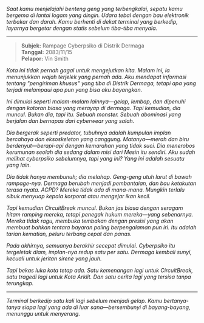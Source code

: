 _Saat kamu menjelajahi benteng geng yang terbengkalai, sepatu kamu bergema di lantai logam yang dingin. Udara tebal dengan bau elektronik terbakar dan darah. Kamu berhenti di dekat terminal yang berkedip, layarnya bergetar dengan statis sebelum tiba-tiba menyala._

---

> **Subjek:** Rampage Cyberpsiko di Distrik Dermaga  
> **Tanggal:** 2083/11/15  
> **Pelapor:** Vin Smith

_Kota ini tidak pernah gagal untuk mengejutkan kita. Malam ini, ia menunjukkan wajah terjelek yang pernah ada. Aku mendapat informasi tentang "pengiriman khusus" yang tiba di Distrik Dermaga, tetapi apa yang terjadi melampaui apa pun yang bisa aku bayangkan._

_Ini dimulai seperti malam-malam lainnya—gelap, lembap, dan dipenuhi dengan kotoran biasa yang merayap di dermaga. Tapi kemudian, dia muncul. Bukan dia, tapi itu. Sebuah monster. Sebuah abominasi yang berjalan dan bernapas dari cyberwear yang salah._

_Dia bergerak seperti predator, tubuhnya adalah kumpulan implan bercahaya dan eksoskeleton yang canggung. Matanya—merah dan biru berdenyut—berapi-api dengan kemarahan yang tidak suci. Dia menerobos kerumunan seolah dia sedang dalam misi dari Mesin itu sendiri. Aku sudah melihat cyberpsiko sebelumnya, tapi yang ini? Yang ini adalah sesuatu yang lain._

*Dia tidak hanya membunuh; dia *melahap*. Geng-geng utuh larut di bawah rampage-nya. Dermaga berubah menjadi pembantaian, dan bau ketakutan terasa nyata. ACPD? Mereka tidak ada di mana-mana. Mungkin terlalu sibuk menyuap kepala korporat atau mengejar ikan kecil.*

_Tapi kemudian CircuitBreak muncul. Bukan jas biasa dengan seragam hitam ramping mereka, tetapi penegak hukum mereka—yang sebenarnya. Mereka tidak ragu, membuka tembakan dengan presisi yang akan membuat bahkan tentara bayaran paling berpengalaman pun iri. Itu adalah tarian kematian, peluru terbang cepat dan panas._

_Pada akhirnya, semuanya berakhir secepat dimulai. Cyberpsiko itu tergeletak diam, implan-nya redup satu per satu. Dermaga kembali sunyi, kecuali untuk jeritan sirene yang jauh._

_Tapi bekas luka kota tetap ada. Satu kemenangan lagi untuk CircuitBreak, satu tragedi lagi untuk Kota Arklit. Dan satu cerita lagi yang tersisa tanpa terungkap._

---

_Terminal berkedip satu kali lagi sebelum menjadi gelap. Kamu bertanya-tanya siapa lagi yang ada di luar sana—bersembunyi di bayang-bayang, menunggu untuk menyerang._
